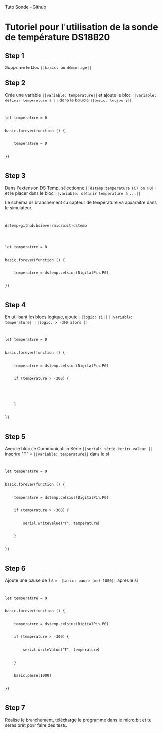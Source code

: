 Tuto Sonde - Github


# Tutoriel pour l'utilisation de la sonde de température DS18B20



## Step 1



Supprime le bloc ``||basic: au démarrage||``



## Step 2



Crée une variable ``||variable: temperature||`` et ajoute le bloc ``||variable: définir temperature à ||`` dans la boucle ``||basic: toujours||``



```blocks


let temperature = 0


basic.forever(function () {


    temperature = 0


})


```



## Step 3



Dans l'extension DS Temp, sélectionne ``||dstemp:temperature (C) on P0||`` et le placer dans le bloc  ``||variable: définir temperature à ...||``


Le schéma de branchement du capteur de température va apparaître dans le simulateur.



```package


dstemp=github:bsiever/microbit-dstemp


```


```blocks


let temperature = 0


basic.forever(function () {


    temperature = dstemp.celsius(DigitalPin.P0)


})


```



## Step 4



En utilisant les blocs logique, ajoute ``||logic: si||`` ``||variable: temperature||``  ``||logic: > -300 alors ||``



```blocks


let temperature = 0


basic.forever(function () {


    temperature = dstemp.celsius(DigitalPin.P0)


    if (temperature > -300) {


       


    }


})


```



## Step 5



Avec le bloc de Communication Série ``||serial: série écrire valeur ||`` inscrire "T" = ``||variable: temperature||`` dans le si



```blocks


let temperature = 0


basic.forever(function () {


    temperature = dstemp.celsius(DigitalPin.P0)


    if (temperature > -300) {


        serial.writeValue("T", temperature)


    }


})


```



## Step 6



Ajoute une pause de 1 s = ``||basic: pause (ms) 1000||`` après le si



```blocks


let temperature = 0


basic.forever(function () {


    temperature = dstemp.celsius(DigitalPin.P0)


    if (temperature > -300) {


        serial.writeValue("T", temperature)


    }


    basic.pause(1000)


})


```


## Step 7



Réalise le branchement, télécharge le programme dans le micro:bit et tu seras prêt pour faire des tests.

